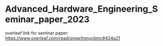 # Advanced_Hardware_Engineering_Seminar_paper_2023
overleaf link for seminar paper: https://www.overleaf.com/read/smqxfnmycbmc#424a21
